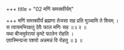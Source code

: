 +++
title = "02 मणिं समस्रवीर्यम्"

+++
मणिं समस्रवीर्यं ब्रह्मणा तेजसा सह प्रति मुञ्चामि ते शिवम् ।  
स त्वायमभिरक्षतु देवैः फाल मणिः सह ॥॥ २ ॥  
यथा बीजमुर्वरायां कृष्टे फालेन रोहति ।  
एवास्मिन्प्रजा पशवो अन्नमन्नं वि रोहतु ॥ ३ ॥